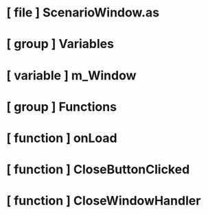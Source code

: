 # [ file ] ScenarioWindow.as

# [ group ] Variables

# [ variable ] m_Window

# [ group ] Functions

# [ function ] onLoad

# [ function ] CloseButtonClicked

# [ function ] CloseWindowHandler


